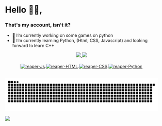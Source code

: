 # Hello 👋🏻, 

### That's my account, isn't it?
- 🔭 I’m currently working on some games on python
- 🌱 I’m currently learning Python, (Html, CSS, Javascript) and looking forward to learn C++

<div align="center">
  <a href="https://github.com/rafaballerini">
  <img height="150em" src="https://github-readme-stats.vercel.app/api?username=R34prZ&show_icons=true&theme=synthwave&include_all_commits=true&count_private=true"/>
  <img height="150em" src="https://github-readme-stats.vercel.app/api/top-langs/?username=R34prZ&layout=compact&langs_count=7&theme=synthwave"/>
</div>
  
<div align="center"><br>
  <img align="center" alt="reaper-Js" height="30" width="40" src="https://cdn.jsdelivr.net/gh/devicons/devicon/icons/javascript/javascript-plain.svg">
  <img align="center" alt="reaper-HTML" height="30" width="40" src="https://cdn.jsdelivr.net/gh/devicons/devicon/icons/html5/html5-original.svg">
  <img align="center" alt="reaper-CSS" height="30" width="40" src="https://cdn.jsdelivr.net/gh/devicons/devicon/icons/css3/css3-original.svg">
  <img align="center" alt="reaper-Python" height="30" width="40" src="https://cdn.jsdelivr.net/gh/devicons/devicon/icons/python/python-original.svg">
</div>

##

![Snake animation](https://github.com/R34prZ/R34prZ/blob/output/github-contribution-grid-snake.svg)

![](https://komarev.com/ghpvc/?username=R34prZ&color=blueviolet)

